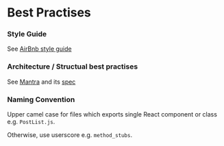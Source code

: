 # Best Practises

### Style Guide
See [AirBnb style guide](https://github.com/airbnb/javascript)

### Architecture / Structual best practises
See [Mantra](https://github.com/kadirahq/mantra) and its [spec](https://kadirahq.github.io/mantra/)

### Naming Convention
Upper camel case for files which exports single React component or class e.g. `PostList.js`.

Otherwise, use userscore e.g. `method_stubs`.
